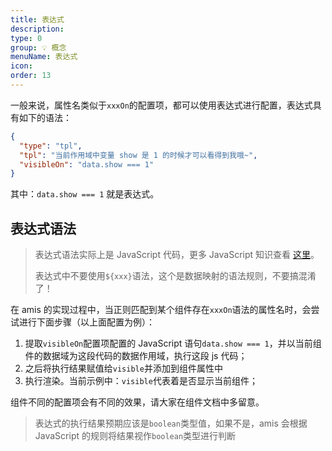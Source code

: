 ```yaml
---
title: 表达式
description:
type: 0
group: 💡 概念
menuName: 表达式
icon:
order: 13
---
```


一般来说，属性名类似于`xxxOn`的配置项，都可以使用表达式进行配置，表达式具有如下的语法：

```json
{
  "type": "tpl",
  "tpl": "当前作用域中变量 show 是 1 的时候才可以看得到我哦~",
  "visibleOn": "data.show === 1"
}
```

其中：`data.show === 1` 就是表达式。

## 表达式语法

> 表达式语法实际上是 JavaScript 代码，更多 JavaScript 知识查看 [这里](https://developer.mozilla.org/zh-CN/docs/Web/JavaScript)。
>
> 表达式中不要使用`${xxx}`语法，这个是数据映射的语法规则，不要搞混淆了！

在 amis 的实现过程中，当正则匹配到某个组件存在`xxxOn`语法的属性名时，会尝试进行下面步骤（以上面配置为例）：

1. 提取`visibleOn`配置项配置的 JavaScript 语句`data.show === 1`，并以当前组件的数据域为这段代码的数据作用域，执行这段 js 代码；
2. 之后将执行结果赋值给`visible`并添加到组件属性中
3. 执行渲染。当前示例中：`visible`代表着是否显示当前组件；

组件不同的配置项会有不同的效果，请大家在组件文档中多留意。

> 表达式的执行结果预期应该是`boolean`类型值，如果不是，amis 会根据 JavaScript 的规则将结果视作`boolean`类型进行判断
